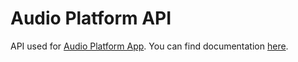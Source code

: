 # Audio Platform API

API used for [Audio Platform App](https://github.com/kiriushkin/audio-platform-client).
You can find documentation [here](https://api.kiriushkin.pro/audioplatform/docs).
